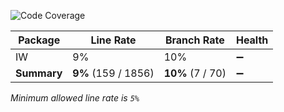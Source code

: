 ![Code Coverage](https://img.shields.io/badge/Code%20Coverage-9%25-yellow?style=flat)

Package | Line Rate | Branch Rate | Health
-------- | --------- | ----------- | ------
IW | 9% | 10% | ➖
**Summary** | **9%** (159 / 1856) | **10%** (7 / 70) | ➖

_Minimum allowed line rate is `5%`_
